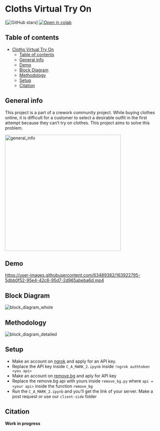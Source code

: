 # Cloths Virtual Try On
[![GitHub stars](https://img.shields.io/github/stars/practice404/clothes-virtual-try-on.svg)]
[![Open in colab](https://colab.research.google.com/assets/colab-badge.svg)](https://colab.research.google.com/github/practice404/clothes-virtual-try-on/blob/main/C_A_MARK_2.ipynb)

## Table of contents
- [Cloths Virtual Try On](#cloths-virtual-try-on)
  - [Table of contents](#table-of-contents)
  - [General info](#general-info)
  - [Demo](#demo)
  - [Block Diagram](#block-diagram)
  - [Methodology](#methodology)
  - [Setup](#setup)
  - [Citation](#citation)


## General info
This project is a part of a crework community project. While buying clothes online, it is difficult for a customer to select a desirable outfit in the first attempt because they can’t try on clothes. This project aims to solve this problem.

<img width="383" alt="general_info" src="https://user-images.githubusercontent.com/63489382/163923011-c2898812-2491-4ec2-beb7-dcaaaf680e4f.png">


## Demo

https://user-images.githubusercontent.com/63489382/163922795-5dbb0f52-95e4-42c6-95d7-2d965abeba6d.mp4



## Block Diagram
![block_diagram_whole](https://user-images.githubusercontent.com/63489382/163922947-c1677f79-ad6f-4550-affc-7d4e80f0d247.png)


## Methodology
![block_diagram_detailed](https://user-images.githubusercontent.com/63489382/163922991-86d148c2-1a97-48a5-b4ec-d8c16819374a.png)


## Setup
- Make an account on [ngrok](https://ngrok.com/) and apply for an API key.
- Replace the API key inside `C_A_MARK_2.ipynb` inside `!ngrok authtoken <you api>`
- Make an account on [remove.bg](https://www.remove.bg/) and aply for API key
- Replace the remove.bg api with yours inside `remove_bg.py` where `api = <your api>` inside the function `remove_bg`
- Run the `C_A_MARK_2.ipynb` and you'll get the link of your server. Make a post request or use our `client-side` folder


## Citation
**Work in progress**
